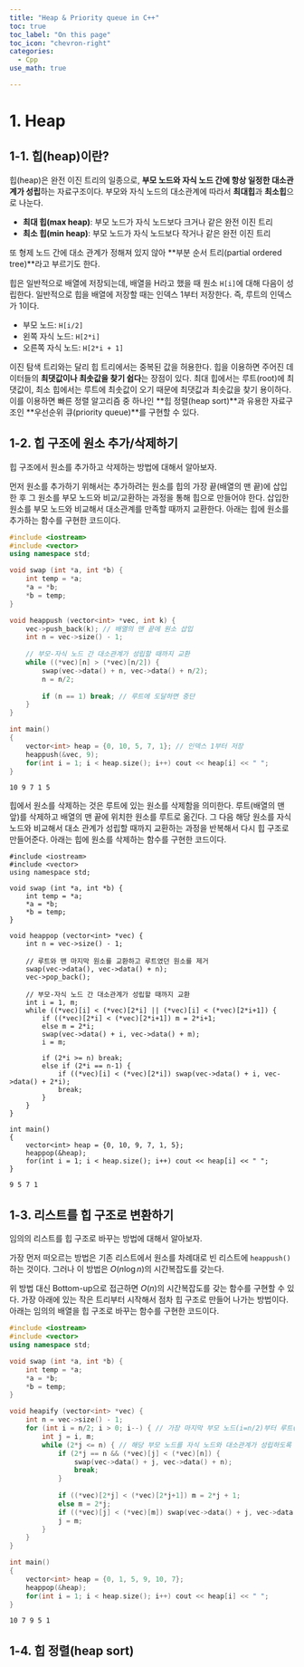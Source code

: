 ```yaml
---
title: "Heap & Priority queue in C++"
toc: true
toc_label: "On this page"
toc_icon: "chevron-right"
categories:
  - Cpp
use_math: true

---
```


# 1. Heap
## 1-1. 힙(heap)이란?
힙(heap)은 완전 이진 트리의 일종으로, **부모 노드와 자식 노드 간에 항상 일정한 대소관계가 성립**하는 자료구조이다. 부모와 자식 노드의 대소관계에 따라서 **최대힙**과 **최소힙**으로 나눈다.
- **최대 힙(max heap)**: 부모 노드가 자식 노드보다 크거나 같은 완전 이진 트리
- **최소 힙(min heap)**: 부모 노드가 자식 노드보다 작거나 같은 완전 이진 트리

또 형제 노드 간에 대소 관계가 정해져 있지 않아 **부분 순서 트리(partial ordered tree)**라고 부르기도 한다.

힙은 일반적으로 배열에 저장되는데, 배열을 H라고 했을 때 원소 `H[i]`에 대해 다음이 성립한다. 일반적으로 힙을 배열에 저장할 때는 인덱스 1부터 저장한다. 즉, 루트의 인덱스가 1이다.
- 부모 노드: `H[i/2]`
- 왼쪽 자식 노드: `H[2*i]`
- 오른쪽 자식 노드: `H[2*i + 1]`

이진 탐색 트리와는 달리 힙 트리에서는 중복된 값을 허용한다. 힙을 이용하면 주어진 데이터들의 **최댓값이나 최솟값을 찾기 쉽다**는 장점이 있다. 최대 힙에서는 루트(root)에 최댓값이, 최소 힙에서는 루트에 최솟값이 오기 때문에 최댓값과 최솟값을 찾기 용이하다. 이를 이용하면 빠른 정렬 알고리즘 중 하나인 **힙 정렬(heap sort)**과 유용한 자료구조인 **우선순위 큐(priority queue)**를 구현할 수 있다.

## 1-2. 힙 구조에 원소 추가/삭제하기
힙 구조에서 원소를 추가하고 삭제하는 방법에 대해서 알아보자.

먼저 원소를 추가하기 위해서는 추가하려는 원소를 힙의 가장 끝(배열의 맨 끝)에 삽입한 후 그 원소를 부모 노드와 비교/교환하는 과정을 통해 힙으로 만들어야 한다. 삽입한 원소를 부모 노드와 비교해서 대소관계를 만족할 때까지 교환한다. 아래는 힙에 원소를 추가하는 함수를 구현한 코드이다.
```cpp
#include <iostream>
#include <vector>
using namespace std;

void swap (int *a, int *b) {
    int temp = *a;
    *a = *b;
    *b = temp;
}

void heappush (vector<int> *vec, int k) {
    vec->push_back(k); // 배열의 맨 끝에 원소 삽입
    int n = vec->size() - 1;
    
    // 부모-자식 노드 간 대소관계가 성립할 때까지 교환
    while ((*vec)[n] > (*vec)[n/2]) {
        swap(vec->data() + n, vec->data() + n/2);
        n = n/2;
        
        if (n == 1) break; // 루트에 도달하면 중단
    }
}

int main()
{
    vector<int> heap = {0, 10, 5, 7, 1}; // 인덱스 1부터 저장
    heappush(&vec, 9);
    for(int i = 1; i < heap.size(); i++) cout << heap[i] << " ";
}
```
```
10 9 7 1 5
```

힙에서 원소를 삭제하는 것은 루트에 있는 원소를 삭제함을 의미한다. 루트(배열의 맨 앞)를 삭제하고 배열의 맨 끝에 위치한 원소를 루트로 옮긴다. 그 다음 해당 원소를 자식 노드와 비교해서 대소 관계가 성립할 때까지 교환하는 과정을 반복해서 다시 힙 구조로 만들어준다. 아래는 힙에 원소를 삭제하는 함수를 구현한 코드이다.
```
#include <iostream>
#include <vector>
using namespace std;

void swap (int *a, int *b) {
    int temp = *a;
    *a = *b;
    *b = temp;
}

void heappop (vector<int> *vec) {
    int n = vec->size() - 1;
    
    // 루트와 맨 마지막 원소를 교환하고 루트였던 원소를 제거
    swap(vec->data(), vec->data() + n);
    vec->pop_back();
    
    // 부모-자식 노드 간 대소관계가 성립할 때까지 교환
    int i = 1, m;
    while ((*vec)[i] < (*vec)[2*i] || (*vec)[i] < (*vec)[2*i+1]) {
        if ((*vec)[2*i] < (*vec)[2*i+1]) m = 2*i+1;
        else m = 2*i;
        swap(vec->data() + i, vec->data() + m);
        i = m;
        
        if (2*i >= n) break;
        else if (2*i == n-1) {
            if ((*vec)[i] < (*vec)[2*i]) swap(vec->data() + i, vec->data() + 2*i);
            break;
        }
    }
}

int main()
{
    vector<int> heap = {0, 10, 9, 7, 1, 5};
    heappop(&heap);
    for(int i = 1; i < heap.size(); i++) cout << heap[i] << " ";
}
```
```
9 5 7 1
```

## 1-3. 리스트를 힙 구조로 변환하기
임의의 리스트를 힙 구조로 바꾸는 방법에 대해서 알아보자.

가장 먼저 떠오르는 방법은 기존 리스트에서 원소를 차례대로 빈 리스트에 `heappush()`하는 것이다. 그러나 이 방법은 $O(n \log n)$의 시간복잡도를 갖는다.

위 방법 대신 Bottom-up으로 접근하면 $O(n)$의 시간복잡도를 갖는 함수를 구현할 수 있다. 가장 아래에 있는 작은 트리부터 시작해서 점차 힙 구조로 만들어 나가는 방법이다. 아래는 임의의 배열을 힙 구조로 바꾸는 함수를 구현한 코드이다.
```cpp
#include <iostream>
#include <vector>
using namespace std;

void swap (int *a, int *b) {
    int temp = *a;
    *a = *b;
    *b = temp;
}

void heapify (vector<int> *vec) {
    int n = vec->size() - 1;
    for (int i = n/2; i > 0; i--) { // 가장 마지막 부모 노드(i=n/2)부터 루트(i=1)까지
        int j = i, m;
        while (2*j <= n) { // 해당 부모 노드를 자식 노드와 대소관계가 성립하도록 비교/교환
            if (2*j == n && (*vec)[j] < (*vec)[n]) {
                swap(vec->data() + j, vec->data() + n);
                break;
            }
            
            if ((*vec)[2*j] < (*vec)[2*j+1]) m = 2*j + 1;
            else m = 2*j;
            if ((*vec)[j] < (*vec)[m]) swap(vec->data() + j, vec->data() + m);
            j = m;
        }
    }
}

int main()
{
    vector<int> heap = {0, 1, 5, 9, 10, 7};
    heappop(&heap);
    for(int i = 1; i < heap.size(); i++) cout << heap[i] << " ";
}
```
```
10 7 9 5 1
```

## 1-4. 힙 정렬(heap sort)


